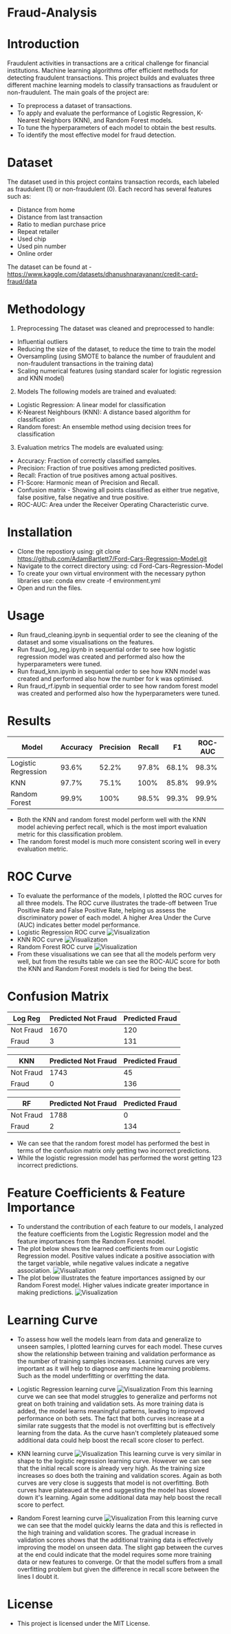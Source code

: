 # Fraud-Analysis

# Introduction

Fraudulent activities in transactions are a critical challenge for financial institutions. Machine learning algorithms offer efficient methods for detecting fraudulent transactions. This project builds and evaluates three different machine learning models to classify transactions as fraudulent or non-fraudulent.
The main goals of the project are:
- To preprocess a dataset of transactions.
- To apply and evaluate the performance of Logistic Regression, K-Nearest Neighbors (KNN), and Random Forest models.
- To tune the hyperparameters of each model to obtain the best results.
- To identify the most effective model for fraud detection.

# Dataset

The dataset used in this project contains transaction records, each labeled as fraudulent (1) or non-fraudulent (0). Each record has several features such as:
- Distance from home
- Distance from last transaction
- Ratio to median purchase price
- Repeat retailer
- Used chip
- Used pin number
- Online order

The dataset can be found at - https://www.kaggle.com/datasets/dhanushnarayananr/credit-card-fraud/data

# Methodology

1. Preprocessing
The dataset was cleaned and preprocessed to handle:
- Influential outliers
- Reducing the size of the dataset, to reduce the time to train the model
- Oversampling (using SMOTE to balance the number of fraudulent and non-fraudulent transactions in the training data)
- Scaling numerical features (using standard scaler for logistic regression and KNN model)

2. Models
The following models are trained and evaluated:
- Logistic Regression: A linear model for classification
- K-Nearest Neighbours (KNN): A distance based algorithm for classification
- Random forest: An ensemble method using decision trees for classification

3. Evaluation metrics
The models are evaluated using:
- Accuracy: Fraction of correctly classified samples.
- Precision: Fraction of true positives among predicted positives.
- Recall: Fraction of true positives among actual positives.
- F1-Score: Harmonic mean of Precision and Recall.
- Confusion matrix - Showing all points classified as either true negative, false positive, false negative and true positive.
- ROC-AUC: Area under the Receiver Operating Characteristic curve.

# Installation

- Clone the repostiory using:
  git clone https://github.com/AdamBartlett7/Ford-Cars-Regression-Model.git
- Navigate to the correct directory using:
  cd Ford-Cars-Regression-Model
- To create your own virtual environment with the necessary python libraries use:
  conda env create -f environment.yml
- Open and run the files.

# Usage 

- Run fraud_cleaning.ipynb in sequential order to see the cleaning of the dataset and some visualisations on the features.
- Run fraud_log_reg.ipynb in sequential order to see how logistic regression model was created and performed also how the hyperparameters were tuned.
- Run fraud_knn.ipynb in sequential order to see how KNN model was created and performed also how the number for k was optimised.
- Run fraud_rf.ipynb in sequential order to see how random forest model was created and performed also how the hyperparameters were tuned.

# Results

 | Model               |   Accuracy  |   Precision  |   Recall   |     F1    |    ROC-AUC   | 
 | ------------------- | ----------- | ------------ | ---------- | --------- | ------------ |
 | Logistic Regression |    93.6%    |     52.2%    |    97.8%   |   68.1%   |     98.3%    |
 | KNN                 |    97.7%    |     75.1%    |    100%    |   85.8%   |     99.9%    |
 | Random Forest       |    99.9%    |     100%     |    98.5%   |   99.3%   |     99.9%    |

- Both the KNN and random forest model perform well with the KNN model achieving perfect recall, which is the most import evaluation metric for this classification problem.
- The random forest model is much more consistent scoring well in every evaluation metric.

# ROC Curve

- To evaluate the performance of the models, I plotted the ROC curves for all three models. The ROC curve illustrates the trade-off between True Positive Rate and False Positive Rate, helping us assess the discriminatory power of each model. A higher Area Under the Curve (AUC) indicates better model performance.
- Logistic Regression ROC curve
   ![Visualization](log_reg_roc_curve.png)
- KNN ROC curve
   ![Visualization](knn_roc_curve.png)
- Random Forest ROC curve
   ![Visualization](rf_roc_curve.png)
- From these visualisations we can see that all the models perform very well, but from the results table we can see the ROC-AUC score for both the KNN and Random Forest 
  models is tied for being the best.

# Confusion Matrix

   | Log Reg   | Predicted Not Fraud | Predicted Fraud |
   | --------- | ------------------- | --------------- |
   | Not Fraud |         1670        |       120       |
   | Fraud     |           3         |       131       |

   | KNN       | Predicted Not Fraud | Predicted Fraud |
   | --------- | ------------------- | --------------- |
   | Not Fraud |         1743        |        45       |
   | Fraud     |           0         |       136       |

   | RF        | Predicted Not Fraud | Predicted Fraud |
   | --------- | ------------------- | --------------- |
   | Not Fraud |         1788        |         0       |
   | Fraud     |           2         |       134       |

 - We can see that the random forest model has performed the best in terms of the confusion matrix only getting two incorrect predictions.
 - While the logistic regression model has performed the worst getting 123 incorrect predictions.

# Feature Coefficients & Feature Importance

- To understand the contribution of each feature to our models, I analyzed the feature coefficients from the Logistic Regression model and the feature importances from 
  the Random Forest model.
- The plot below shows the learned coefficients from our Logistic Regression model. Positive values indicate a positive association with the target variable, while 
  negative values indicate a negative association.
  ![Visualization](log_reg_coefficients.png)
- The plot below illustrates the feature importances assigned by our Random Forest model. Higher values indicate greater importance in making predictions.
  ![Visualization](rf_feature_importances.png)

# Learning Curve

- To assess how well the models learn from data and generalize to unseen samples, I plotted learning curves for each model. These curves show the relationship between 
  training and validation performance as the number of training samples increases. Learning curves are very important as it will help to diagnose any machine learning 
  problems. Such as the model underfitting or overfitting the data.
  
- Logistic Regression learning curve
  ![Visualization](log_reg_learning_curve.png)
  From this learning curve we can see that model struggles to generalize and performs not great on both training and validation sets. As more training data is added, the 
  model learns meaningful patterns, leading to improved performance on both sets. The fact that both curves increase at a similar rate suggests that the model is not 
  overfitting but is effectively learning from the data. As the curve hasn't completely plateaued some additional data could help boost the recall score closer to 
  perfect. 

- KNN learning curve
  ![Visualization](knn_learning_curve.png)
  This learning curve is very similar in shape to the logistic regression learning curve. However we can see that the initial recall score is already very high. As the 
  training size increases so does both the training and validation scores. Again as both curves are very close is suggests that model is not overfitting. Both curves have 
  plateaued at the end suggesting the model has slowed down it's learning. Again some additional data may help boost the recall score to perfect.

- Random Forest learning curve
  ![Visualization](rf_learning_curve.png)
  From this learning curve we can see that the model quickly learns the data and this is reflected in the high training and validation scores. The gradual increase in 
  validation scores shows that the additional training data is effectively improving the model on unseen data. The slight gap between the curves at the end could indicate 
  that the model requires some more training data or new features to converge. Or that the model suffers from a small overfitting problem but given the difference in 
  recall score between the lines I doubt it.

# License
- This project is licensed under the MIT License.
  
